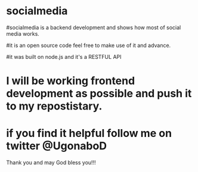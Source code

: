 # socialmedia

#socialmedia is a backend development and shows how most of social media works.

#it is an open source code feel free to make use of it and advance.

#it was built on node.js and it's a RESTFUL API

# I will be working frontend development as possible and push it to my repostistary.

# if you find it helpful follow me on twitter @UgonaboD

  Thank you and may God bless you!!!
